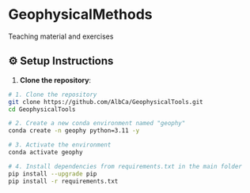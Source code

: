 # GeophysicalMethods
 Teaching material and exercises

## ⚙️ Setup Instructions
1. **Clone the repository**:

```bash
# 1. Clone the repository
git clone https://github.com/AlbCa/GeophysicalTools.git
cd GeophysicalTools

# 2. Create a new conda environment named "geophy"
conda create -n geophy python=3.11 -y

# 3. Activate the environment
conda activate geophy

# 4. Install dependencies from requirements.txt in the main folder
pip install --upgrade pip
pip install -r requirements.txt

